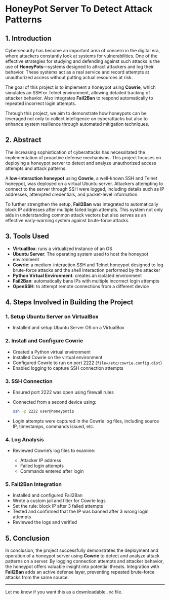# HoneyPot Server To Detect Attack Patterns

## 1. Introduction

Cybersecurity has become an important area of concern in the digital era, where attackers constantly look at systems for vulnerabilities. One of the effective strategies for studying and defending against such attacks is the use of **HoneyPots**—systems designed to attract attackers and log their behavior. These systems act as a real service and record attempts at unauthorized access without putting actual resources at risk.

The goal of this project is to implement a honeypot using **Cowrie**, which simulates an SSH or Telnet environment, allowing detailed tracking of attacker behavior. Also integrates **Fail2Ban** to respond automatically to repeated incorrect login attempts.

Through this project, we aim to demonstrate how honeypots can be leveraged not only to collect intelligence on cyberattacks but also to enhance system resilience through automated mitigation techniques.

## 2. Abstract

The increasing sophistication of cyberattacks has necessitated the implementation of proactive defense mechanisms. This project focuses on deploying a honeypot server to detect and analyze unauthorized access attempts and attack patterns.

A **low-interaction honeypot** using **Cowrie**, a well-known SSH and Telnet honeypot, was deployed on a virtual Ubuntu server. Attackers attempting to connect to the server through SSH were logged, including details such as IP addresses, attempted credentials, and packet-level information.

To further strengthen the setup, **Fail2Ban** was integrated to automatically block IP addresses after multiple failed login attempts. This system not only aids in understanding common attack vectors but also serves as an effective early-warning system against brute-force attacks.

## 3. Tools Used

* **VirtualBox**: runs a virtualized instance of an OS
* **Ubuntu Server**: The operating system used to host the honeypot environment
* **Cowrie**: a medium-interaction SSH and Telnet honeypot designed to log brute-force attacks and the shell interaction performed by the attacker
* **Python Virtual Environment**: creates an isolated environment
* **Fail2Ban**: automatically bans IPs with multiple incorrect login attempts
* **OpenSSH**: to attempt remote connections from a different device

## 4. Steps Involved in Building the Project

### 1. Setup Ubuntu Server on VirtualBox

* Installed and setup Ubuntu Server OS on a VirtualBox

### 2. Install and Configure Cowrie

* Created a Python virtual environment
* Installed Cowrie on the virtual environment
* Configured Cowrie to run on port 2222 (`file=/etc/cowrie.config.dist`)
* Enabled logging to capture SSH connection attempts

### 3. SSH Connection

* Ensured port 2222 was open using firewall rules
* Connected from a second device using:

  ```bash
  ssh -p 2222 user@honeypotip
  ```
* Login attempts were captured in the Cowrie log files, including source IP, timestamps, commands issued, etc.

### 4. Log Analysis

* Reviewed Cowrie’s log files to examine:

  * Attacker IP address
  * Failed login attempts
  * Commands entered after login

### 5. Fail2Ban Integration

* Installed and configured Fail2Ban
* Wrote a custom jail and filter for Cowrie logs
* Set the rule: block IP after 3 failed attempts
* Tested and confirmed that the IP was banned after 3 wrong login attempts
* Reviewed the logs and verified

## 5. Conclusion

In conclusion, the project successfully demonstrates the deployment and operation of a honeypot server using **Cowrie** to detect and analyze attack patterns on a server.
By logging connection attempts and attacker behavior, the honeypot offers valuable insight into potential threats. Integration with **Fail2Ban** adds an active defense layer, preventing repeated brute-force attacks from the same source.



---

Let me know if you want this as a downloadable `.md` file.
